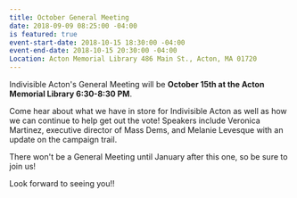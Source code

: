 ```yaml
---
title: October General Meeting
date: 2018-09-09 08:25:00 -04:00
is featured: true
event-start-date: 2018-10-15 18:30:00 -04:00
event-end-date: 2018-10-15 20:30:00 -04:00
Location: Acton Memorial Library 486 Main St., Acton, MA 01720
---
```


Indivisible Acton's General Meeting will be **October 15th at the Acton Memorial Library 6:30-8:30 PM**. 

Come hear about what we have in store for Indivisible Acton as well as how we can continue to help get out the vote! Speakers include Veronica Martinez, executive director of Mass Dems, and Melanie Levesque with an update on the campaign trail. 

There won't be a General Meeting until January after this one, so be sure to join us!

Look forward to seeing you!!